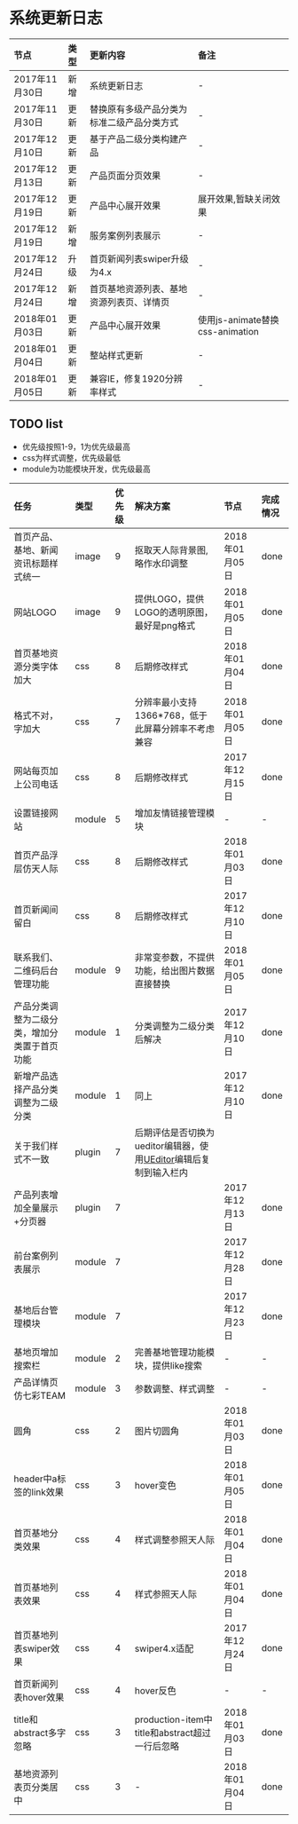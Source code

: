 
# 系统更新日志

|节点|类型|更新内容|备注|
|:---|:---|:---|:---|
|2017年11月30日|新增|系统更新日志|-|
|2017年11月30日|更新|替换原有多级产品分类为标准二级产品分类方式|-|
|2017年12月10日|更新|基于产品二级分类构建产品|-|
|2017年12月13日|更新|产品页面分页效果|-|
|2017年12月19日|更新|产品中心展开效果|展开效果,暂缺关闭效果|
|2017年12月19日|新增|服务案例列表展示|-|
|2017年12月24日|升级|首页新闻列表swiper升级为4.x|-|
|2017年12月24日|新增|首页基地资源列表、基地资源列表页、详情页|-|
|2018年01月03日|更新|产品中心展开效果|使用js-animate替换css-animation|
|2018年01月04日|更新|整站样式更新|-|
|2018年01月05日|更新|兼容IE，修复1920分辨率样式|-|

## TODO list
- 优先级按照1-9，1为优先级最高
- css为样式调整，优先级最低
- module为功能模块开发，优先级最高

|任务|类型|优先级|解决方案|节点|完成情况|
|:---|:---|:---|:---|:---|:---|
|首页产品、基地、新闻资讯标题样式统一|image|9|抠取天人际背景图,略作水印调整|2018年01月05日|done|
|网站LOGO|image|9|提供LOGO，提供LOGO的透明原图，最好是png格式|2018年01月05日|done|
|首页基地资源分类字体加大|css|8|后期修改样式|2018年01月04日|done|
|格式不对，字加大|css|7|分辨率最小支持1366*768，低于此屏幕分辨率不考虑兼容|2018年01月05日|done|
|网站每页加上公司电话|css|8|后期修改样式|2017年12月15日|done|
|设置链接网站|module|5|增加友情链接管理模块|-|-|
|首页产品浮层仿天人际|css|8|后期修改样式|2018年01月03日|done|
|首页新闻间留白|css|8|后期修改样式|2017年12月10日|done|
|联系我们、二维码后台管理功能|module|9|非常变参数，不提供功能，给出图片数据直接替换|2018年01月05日|done|
|产品分类调整为二级分类，增加分类置于首页功能|module|1|分类调整为二级分类后解决|2017年12月10日|done|
|新增产品选择产品分类调整为二级分类|module|1|同上|2017年12月10日|done|
|关于我们样式不一致|plugin|7|后期评估是否切换为ueditor编辑器，使用[UEditor](http://ueditor.baidu.com/website/umeditor.html)编辑后复制到输入栏内|||
|产品列表增加全量展示+分页器|plugin|7||2017年12月13日|done|
|前台案例列表展示|module|7||2017年12月28日|done|
|基地后台管理模块|module|7||2017年12月23日|done|
|基地页增加搜索栏|module|2|完善基地管理功能模块，提供like搜索|-|-|
|产品详情页仿七彩TEAM|module|3|参数调整、样式调整|-|-|
|圆角|css|2|图片切圆角|2018年01月03日|done|
|header中a标签的link效果|css|3|hover变色|2018年01月05日|done|
|首页基地分类效果|css|4|样式调整参照天人际|2018年01月04日|done|
|首页基地列表效果|css|4|样式参照天人际|2018年01月04日|done|
|首页基地列表swiper效果|css|4|swiper4.x适配|2017年12月24日|done|
|首页新闻列表hover效果|css|4|hover反色|-|-|
|title和abstract多字忽略|css|3|production-item中title和abstract超过一行后忽略|2018年01月03日|done|
|基地资源列表页分类居中|css|3|-|2018年01月04日|done|

